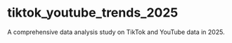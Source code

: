 # tiktok_youtube_trends_2025
A comprehensive data analysis study on TikTok and YouTube data in 2025.

